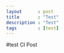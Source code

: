 ```yaml
---
layout      : post
title       : "Test"
description : "Test"
tags        : [test]
---
```


#test CI Post
